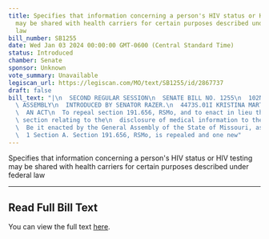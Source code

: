 ```yaml
---
title: Specifies that information concerning a person's HIV status or HIV testing
  may be shared with health carriers for certain purposes described under federal
  law
bill_number: SB1255
date: Wed Jan 03 2024 00:00:00 GMT-0600 (Central Standard Time)
status: Introduced
chamber: Senate
sponsor: Unknown
vote_summary: Unavailable
legiscan_url: https://legiscan.com/MO/text/SB1255/id/2867737
draft: false
bill_text: "|\n  SECOND REGULAR SESSION\n  SENATE BILL NO. 1255\n  102ND GENERA L\
  \ ASSEMBLY\n  INTRODUCED BY SENATOR RAZER.\n  4473S.01I KRISTINA MARTIN, Secretary\n\
  \  AN ACT\n  To repeal section 191.656, RSMo, and to enact in lieu thereof one new\
  \ section relating to the\n  disclosure of medical information to the health carriers.\n\
  \  Be it enacted by the General Assembly of the State of Missouri, as follows:\n\
  \  1 Section A. Section 191.656, RSMo, is repealed and one new"
---
```

Specifies that information concerning a person's HIV status or HIV testing may be shared with health carriers for certain purposes described under federal law

---

## Read Full Bill Text

You can view the full text [here](https://legiscan.com/MO/text/SB1255/id/2867737).
